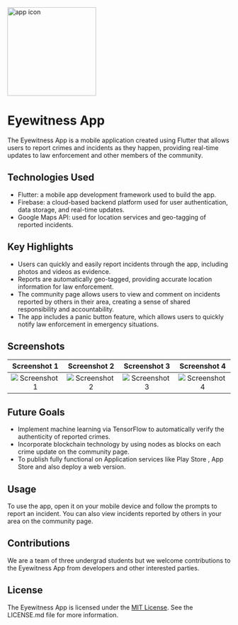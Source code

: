 <img src="https://github.com/saatvik55/myflutterproject/blob/saatvik/images/Screenshot%202023-03-27%20183036.png" alt="app icon" style="width:200px; heigth:200px;"/>

# Eyewitness App

The Eyewitness App is a mobile application created using Flutter that allows users to report crimes and incidents as they happen, providing real-time updates to law enforcement and other members of the community. 

## Technologies Used

- Flutter: a mobile app development framework used to build the app.
- Firebase: a cloud-based backend platform used for user authentication, data storage, and real-time updates.
- Google Maps API: used for location services and geo-tagging of reported incidents.

## Key Highlights

- Users can quickly and easily report incidents through the app, including photos and videos as evidence.
- Reports are automatically geo-tagged, providing accurate location information for law enforcement.
- The community page allows users to view and comment on incidents reported by others in their area, creating a sense of shared responsibility and accountability.
- The app includes a panic button feature, which allows users to quickly notify law enforcement in emergency situations.

## Screenshots

| Screenshot 1 | Screenshot 2 | Screenshot 3 | Screenshot 4 |
| :---: | :---: | :---: | :---: |
| ![Screenshot 1](https://github.com/saatvik55/myflutterproject/blob/saatvik/images/Screenshot_20230331-002937.jpg) | ![Screenshot 2](https://github.com/saatvik55/myflutterproject/blob/saatvik/images/Screenshot_20230331-003422.jpg) | ![Screenshot 3](https://github.com/saatvik55/myflutterproject/blob/saatvik/images/Screenshot_20230331-003744.jpg) | ![Screenshot 4](https://github.com/saatvik55/myflutterproject/blob/saatvik/images/Screenshot_20230331-004054.jpg) |


## Future Goals

- Implement machine learning via TensorFlow to automatically verify the authenticity of reported crimes.
- Incorporate blockchain technology by using nodes as blocks on each crime update on the community page.
- To publish fully functional on Application services like Play Store , App Store and also deploy a web version.

## Usage

To use the app, open it on your mobile device and follow the prompts to report an incident. You can also view incidents reported by others in your area on the community page.

## Contributions

We are a team of three undergrad students but we welcome contributions to the Eyewitness App from developers and other interested parties. 

## License

The Eyewitness App is licensed under the [MIT License](https://opensource.org/licenses/MIT). See the LICENSE.md file for more information.
